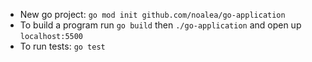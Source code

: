 - New go project: `go mod init github.com/noalea/go-application`
- To build a program run `go build` then `./go-application` and open up `localhost:5500`
- To run tests: `go test`